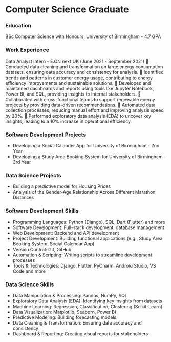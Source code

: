 # Computer Science Graduate

### Education
BSc Computer Science with Honours, University of Birmingham - 4.7 GPA

### Work Experience
Data Analyst Intern - E.ON next UK (June 2021 - September 2021)
 Conducted data cleaning and transformation on large energy consumption datasets, ensuring data accuracy 
and consistency for analysis. 
 Identified trends and patterns in customer energy usage, contributing to energy efficiency improvements and 
sustainable solutions. 
 Developed and maintained dashboards and reports using tools like Jupyter Notebook, Power BI, and SQL, providing 
insights to internal stakeholders. 
 Collaborated with cross-functional teams to support renewable energy projects by providing data-driven 
recommendations. 
 Automated data collection processes, reducing manual effort and improving analysis speed by 20%. 
 Performed exploratory data analysis (EDA) to uncover key insights, leading to a 10% increase in operational 
efficiency.

### Software Development Projects
- Developing a Social Calander App for University of Birmingham - 2nd Year
- Developing a Study Area Booking System for University of Birmingham - 3rd Year

### Data Science Projects
- Building a predictive model for Housing Prices
- Analysis of the Gender-Age Relationship Across Different Marathon Distances

### Software Development Skills
- Programming Languages: Python (Django), SQL, Dart (Flutter) and more
- Software Development: Full-stack development, database management
- Web Development: Backend and API development
- Project Development: Building functional applications (e.g., Study Area Booking System, Social Calendar App)
- Version Control: Git, GitHub
- Automation & Scripting: Writing scripts to streamline development processes
- Tools & Technologies: Django, Flutter, PyCharm, Android Studio, VS Code and more

### Data Science Skills
- Data Manipulation & Processing: Pandas, NumPy, SQL
- Exploratory Data Analysis (EDA): Identifying key insights from datasets
- Machine Learning: Regression, Classification, Clustering (Scikit-Learn)
- Data Visualization: Matplotlib, Seaborn, Power BI
- Predictive Modeling: Building forecasting models
- Data Cleaning & Transformation: Ensuring data accuracy and consistency
- Dashboard & Reporting: Creating visual reports for stakeholders


